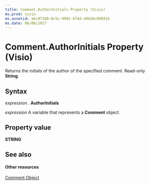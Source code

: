 ```yaml
---
title: Comment.AuthorInitials Property (Visio)
ms.prod: visio
ms.assetid: abc07100-8c5c-9982-674d-40b58c096816
ms.date: 06/08/2017
---
```



# Comment.AuthorInitials Property (Visio)

Returns the initials of the author of the specified comment. Read-only  **String**.


## Syntax

 _expression_ . **AuthorInitials**

 _expression_ A variable that represents a **Comment** object.


## Property value

 **STRING**


## See also


#### Other resources


[Comment Object](Visio.comment.md)


